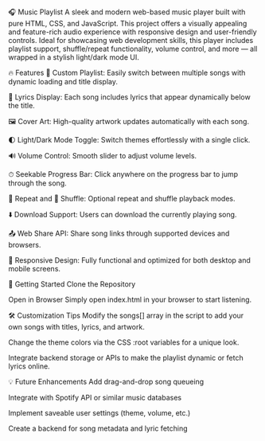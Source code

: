 🎧 Music Playlist
A sleek and modern web-based music player built with pure HTML, CSS, and JavaScript. This project offers a visually appealing and feature-rich audio experience with responsive design and user-friendly controls. Ideal for showcasing web development skills, this player includes playlist support, shuffle/repeat functionality, volume control, and more — all wrapped in a stylish light/dark mode UI.

🔥 Features
🎵 Custom Playlist: Easily switch between multiple songs with dynamic loading and title display.

🎼 Lyrics Display: Each song includes lyrics that appear dynamically below the title.

🖼️ Cover Art: High-quality artwork updates automatically with each song.

🌓 Light/Dark Mode Toggle: Switch themes effortlessly with a single click.

🔊 Volume Control: Smooth slider to adjust volume levels.

⏱ Seekable Progress Bar: Click anywhere on the progress bar to jump through the song.

🔁 Repeat and 🔀 Shuffle: Optional repeat and shuffle playback modes.

⬇️ Download Support: Users can download the currently playing song.

📤 Web Share API: Share song links through supported devices and browsers.

📱 Responsive Design: Fully functional and optimized for both desktop and mobile screens.



🚀 Getting Started
Clone the Repository


Open in Browser
Simply open index.html in your browser to start listening.

🛠️ Customization Tips
Modify the songs[] array in the script to add your own songs with titles, lyrics, and artwork.

Change the theme colors via the CSS :root variables for a unique look.

Integrate backend storage or APIs to make the playlist dynamic or fetch lyrics online.


💡 Future Enhancements
Add drag-and-drop song queueing

Integrate with Spotify API or similar music databases

Implement saveable user settings (theme, volume, etc.)

Create a backend for song metadata and lyric fetching
